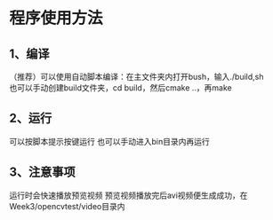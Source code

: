 # 程序使用方法  
## 1、编译  
（推荐）可以使用自动脚本编译：在主文件夹内打开bush，输入./build,sh  
也可以手动创建build文件夹，cd build，然后cmake ..，再make  
## 2、运行
可以按脚本提示按键运行
也可以手动进入bin目录内再运行
## 3、注意事项
运行时会快速播放预览视频
预览视频播放完后avi视频便生成成功，在Week3/opencvtest/video目录内
